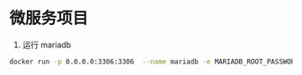 # 微服务项目

1. 运行 mariadb
```sh
docker run -p 0.0.0.0:3306:3306  --name mariadb -e MARIADB_ROOT_PASSWORD=root123 -d mariadb:10.2.38
```

